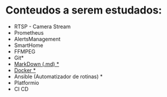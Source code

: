 # Conteudos a serem estudados:
- RTSP - Camera Stream
- Prometheus
- AlertsManagement
- SmartHome
- FFMPEG
- Git*
- [MarkDown (.md) *](https://www.notion.so/MarkDown-2b711593df6d485e9a7dc0119d82c185)
- [Docker *](https://www.notion.so/Docker-8568e3fb1c624c4d97ce60dc79e2b833)
- Ansible (Automatizador de rotinas) *
- Platformio
- CI CD